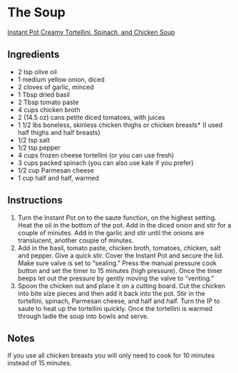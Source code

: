 # The Soup
[Instant Pot Creamy Tortellini, Spinach, and Chicken Soup](https://www.365daysofcrockpot.com/instant-pot-creamy-tortellini-spinach-and-chicken-soup/)

## Ingredients
- 2 tsp olive oil
- 1 medium yellow onion, diced
- 2 cloves of garlic, minced
- 1 Tbsp dried basil
- 2 Tbsp tomato paste
- 4 cups chicken broth
- 2 (14.5 oz) cans petite diced tomatoes, with juices
- 1 1/2 lbs boneless, skinless chicken thighs or chicken breasts* (I used half thighs and half breasts)
- 1/2 tsp salt
- 1/2 tsp pepper
- 4 cups frozen cheese tortellini (or you can use fresh)
- 3 cups packed spinach (you can also use kale if you prefer)
- 1/2 cup Parmesan cheese
- 1 cup half and half, warmed

## Instructions
1. Turn the Instant Pot on to the saute function, on the highest setting. Heat the oil in the bottom of the pot. Add in the diced onion and stir for a couple of minutes. Add in the garlic and stir until the onions are translucent, another couple of minutes.
2. Add in the basil, tomato paste, chicken broth, tomatoes, chicken, salt and pepper. Give a quick stir. Cover the Instant Pot and secure the lid. Make sure valve is set to “sealing.” Press the manual pressure cook button and set the timer to 15 minutes (high pressure). Once the timer beeps let out the pressure by gently moving the valve to “venting.”
3. Spoon the chicken out and place it on a cutting board. Cut the chicken into bite size pieces and then add it back into the pot. Stir in the tortellini, spinach, Parmesan cheese, and half and half. Turn the IP to saute to heat up the tortellini quickly. Once the tortellini is warmed through ladle the soup into bowls and serve.

## Notes
If you use all chicken breasts you will only need to cook for 10 minutes instead of 15 minutes.